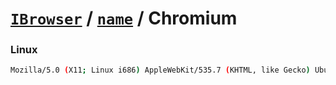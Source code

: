 # [`IBrowser`](/api/ua-parser-js/get-browser.md) / [`name`](../name.md) / Chromium

### Linux

```sh
Mozilla/5.0 (X11; Linux i686) AppleWebKit/535.7 (KHTML, like Gecko) Ubuntu/11.10 Chromium/16.0.912.21 Chrome/16.0.912.21 Safari/535.7
```